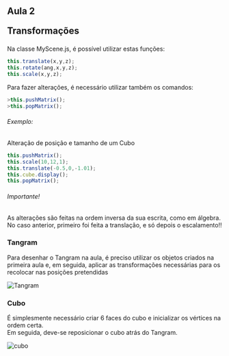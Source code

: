 ## Aula 2 <p> Transformações

Na classe MyScene.js, é possível utilizar estas funções:  

```javascript
this.translate(x,y,z);  
this.rotate(ang,x,y,z);  
this.scale(x,y,z);  
```

Para fazer alterações, é necessário utilizar também os comandos:
```javascript
>this.pushMatrix();  
>this.popMatrix();  
```

###### Exemplo:
Alteração de posição e tamanho de um Cubo  

```javascript  
this.pushMatrix();
this.scale(10,12,1);
this.translate(-0.5,0,-1.01);
this.cube.display();
this.popMatrix();
```
###### Importante!
As alterações são feitas na ordem inversa da sua escrita, como em álgebra.  
No caso anterior, primeiro foi feita a translação, e só depois o escalamento!!  

### Tangram
Para desenhar o Tangram na aula, é preciso utilizar os objetos criados na primeira aula e, em seguida, aplicar as transformações necessárias para os recolocar nas posições pretendidas

![Tangram](ex2/Tangram.png)

### Cubo
É simplesmente necessário criar 6 faces do cubo e inicializar os vértices na ordem certa.  
Em seguida, deve-se reposicionar o cubo atrás do Tangram.

![cubo](ex2/cube.png)
